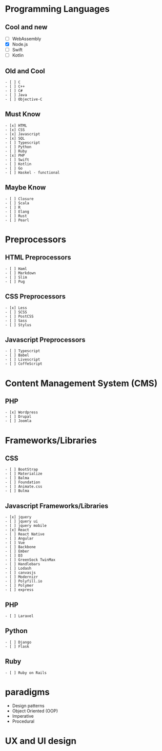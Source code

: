 # Programming Languages
  ## Cool and new
   - [ ] WebAssembly
  - [x] Node.js
  - [ ] Swift
  - [ ] Kotlin

  ## Old and Cool
    - [ ] C
    - [ ] C++
    - [ ] C#
    - [ ] Java
    - [ ] Objective-C

  ## Must Know
    - [x] HTML
    - [x] CSS
    - [x] Javascript
    - [x] SQL
    - [ ] Typescript
    - [ ] Python
    - [ ] Ruby
    - [x] PHP
    - [ ] Swift
    - [ ] Kotlin
    - [ ] Go
    - [ ] Haskel - functional

  ## Maybe Know
    - [ ] Closure
    - [ ] Scala
    - [ ] R
    - [ ] Elang
    - [ ] Rust
    - [ ] Pearl

# Preprocessors
  ## HTML Preprocessors
    - [ ] Haml
    - [ ] Markdown
    - [ ] Slim
    - [ ] Pug

  ## CSS Preprocessors
    - [x] Less
    - [ ] SCSS
    - [ ] PostCSS
    - [ ] Sass
    - [ ] Stylus

  ## Javascript Preprocessors
    - [ ] Typescript
    - [ ] Babel
    - [ ] Livescript
    - [ ] CoffeScript

# Content Management System (CMS)  
  ## PHP
    - [x] Wordpress
    - [ ] Drupal
    - [ ] Joomla

# Frameworks/Libraries
  ## CSS
    - [ ] BootStrap
    - [ ] Materialize
    - [ ] Balma
    - [ ] Foundation
    - [ ] Animate.css
    - [ ] Bulma

  ## Javascript Frameworks/Libraries
    - [x] jquery
    - [ ] jquery ui
    - [ ] jquery mobile
    - [x] React
    - [ ] React Native
    - [ ] Angular
    - [ ] Vue
    - [ ] Backbone
    - [ ] Ember
    - [ ] D3
    - [ ] GreenSock TwinMax
    - [ ] Handlebars
    - [ ] Lodash
    - [ ] canvasjs
    - [ ] Modernizr
    - [ ] Polyfill.io
    - [ ] Polymer
    - [ ] express

  ## PHP
    - [ ] Laravel

  ## Python
    - [ ] Django
    - [ ] Flask

  ## Ruby
    - [ ] Ruby on Rails
    
# paradigms
  * Design patterns
  * Object Oriented (OOP)
  * Imperative
  * Procedural
# UX and UI design
